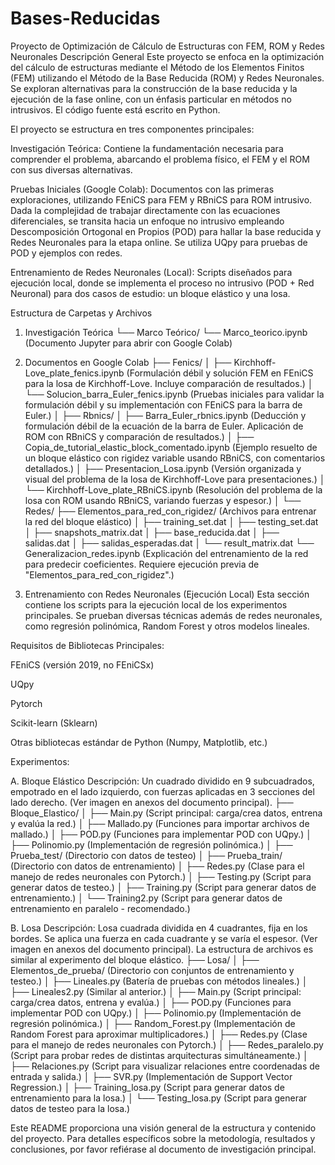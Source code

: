 # Bases-Reducidas


Proyecto de Optimización de Cálculo de Estructuras con FEM, ROM y Redes Neuronales
Descripción General
Este proyecto se enfoca en la optimización del cálculo de estructuras mediante el Método de los Elementos Finitos (FEM) utilizando el Método de la Base Reducida (ROM) y Redes Neuronales. Se exploran alternativas para la construcción de la base reducida y la ejecución de la fase online, con un énfasis particular en métodos no intrusivos. El código fuente está escrito en Python.

El proyecto se estructura en tres componentes principales:

Investigación Teórica: Contiene la fundamentación necesaria para comprender el problema, abarcando el problema físico, el FEM y el ROM con sus diversas alternativas.

Pruebas Iniciales (Google Colab): Documentos con las primeras exploraciones, utilizando FEniCS para FEM y RBniCS para ROM intrusivo. Dada la complejidad de trabajar directamente con las ecuaciones diferenciales, se transita hacia un enfoque no intrusivo empleando Descomposición Ortogonal en Propios (POD) para hallar la base reducida y Redes Neuronales para la etapa online. Se utiliza UQpy para pruebas de POD y ejemplos con redes.

Entrenamiento de Redes Neuronales (Local): Scripts diseñados para ejecución local, donde se implementa el proceso no intrusivo (POD + Red Neuronal) para dos casos de estudio: un bloque elástico y una losa.

Estructura de Carpetas y Archivos
1. Investigación Teórica
└── Marco Teórico/
    └── Marco_teorico.ipynb (Documento Jupyter para abrir con Google Colab)

2. Documentos en Google Colab
├── Fenics/
│   ├── Kirchhoff-Love_plate_fenics.ipynb (Formulación débil y solución FEM en FEniCS para la losa de Kirchhoff-Love. Incluye comparación de resultados.)
│   └── Solucion_barra_Euler_fenics.ipynb (Pruebas iniciales para validar la formulación débil y su implementación con FEniCS para la barra de Euler.)
│
├── Rbnics/
│   ├── Barra_Euler_rbnics.ipynb (Deducción y formulación débil de la ecuación de la barra de Euler. Aplicación de ROM con RBniCS y comparación de resultados.)
│   ├── Copia_de_tutorial_elastic_block_comentado.ipynb (Ejemplo resuelto de un bloque elástico con rigidez variable usando RBniCS, con comentarios detallados.)
│   ├── Presentacion_Losa.ipynb (Versión organizada y visual del problema de la losa de Kirchhoff-Love para presentaciones.)
│   └── Kirchhoff-Love_plate_RBniCS.ipynb (Resolución del problema de la losa con ROM usando RBniCS, variando fuerzas y espesor.)
│
└── Redes/
    ├── Elementos_para_red_con_rigidez/ (Archivos para entrenar la red del bloque elástico)
    │   ├── training_set.dat
    │   ├── testing_set.dat
    │   ├── snapshots_matrix.dat
    │   ├── base_reducida.dat
    │   ├── salidas.dat
    │   ├── salidas_esperadas.dat
    │   └── result_matrix.dat
    └── Generalizacion_redes.ipynb (Explicación del entrenamiento de la red para predecir coeficientes. Requiere ejecución previa de "Elementos_para_red_con_rigidez".)

3. Entrenamiento con Redes Neuronales (Ejecución Local)
Esta sección contiene los scripts para la ejecución local de los experimentos principales. Se prueban diversas técnicas además de redes neuronales, como regresión polinómica, Random Forest y otros modelos lineales.

Requisitos de Bibliotecas Principales:

FEniCS (versión 2019, no FEniCSx)

UQpy

Pytorch

Scikit-learn (Sklearn)

Otras bibliotecas estándar de Python (Numpy, Matplotlib, etc.)

Experimentos:

A. Bloque Elástico
Descripción: Un cuadrado dividido en 9 subcuadrados, empotrado en el lado izquierdo, con fuerzas aplicadas en 3 secciones del lado derecho. (Ver imagen en anexos del documento principal).
├── Bloque_Elastico/
│   ├── Main.py (Script principal: carga/crea datos, entrena y evalúa la red.)
│   ├── Mallado.py (Funciones para importar archivos de mallado.)
│   ├── POD.py (Funciones para implementar POD con UQpy.)
│   ├── Polinomio.py (Implementación de regresión polinómica.)
│   ├── Prueba_test/ (Directorio con datos de testeo)
│   ├── Prueba_train/ (Directorio con datos de entrenamiento)
│   ├── Redes.py (Clase para el manejo de redes neuronales con Pytorch.)
│   ├── Testing.py (Script para generar datos de testeo.)
│   ├── Training.py (Script para generar datos de entrenamiento.)
│   └── Training2.py (Script para generar datos de entrenamiento en paralelo - recomendado.)

B. Losa
Descripción: Losa cuadrada dividida en 4 cuadrantes, fija en los bordes. Se aplica una fuerza en cada cuadrante y se varía el espesor. (Ver imagen en anexos del documento principal). La estructura de archivos es similar al experimento del bloque elástico.
├── Losa/
│   ├── Elementos_de_prueba/ (Directorio con conjuntos de entrenamiento y testeo.)
│   ├── Lineales.py (Batería de pruebas con métodos lineales.)
│   ├── Lineales2.py (Similar al anterior.)
│   ├── Main.py (Script principal: carga/crea datos, entrena y evalúa.)
│   ├── POD.py (Funciones para implementar POD con UQpy.)
│   ├── Polinomio.py (Implementación de regresión polinómica.)
│   ├── Random_Forest.py (Implementación de Random Forest para aproximar multiplicadores.)
│   ├── Redes.py (Clase para el manejo de redes neuronales con Pytorch.)
│   ├── Redes_paralelo.py (Script para probar redes de distintas arquitecturas simultáneamente.)
│   ├── Relaciones.py (Script para visualizar relaciones entre coordenadas de entrada y salida.)
│   ├── SVR.py (Implementación de Support Vector Regression.)
│   ├── Training_losa.py (Script para generar datos de entrenamiento para la losa.)
│   └── Testing_losa.py (Script para generar datos de testeo para la losa.)

Este README proporciona una visión general de la estructura y contenido del proyecto. Para detalles específicos sobre la metodología, resultados y conclusiones, por favor refiérase al documento de investigación principal.
